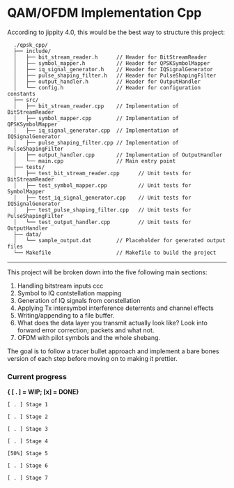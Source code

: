 # QAM/OFDM Implementation Cpp

According to jippity 4.0, this would be the best way to structure this project:

```
  ./qpsk_cpp/
  ├── include/
  │   ├── bit_stream_reader.h      // Header for BitStreamReader
  │   ├── symbol_mapper.h          // Header for QPSKSymbolMapper
  │   ├── iq_signal_generator.h    // Header for IQSignalGenerator
  │   ├── pulse_shaping_filter.h   // Header for PulseShapingFilter
  │   ├── output_handler.h         // Header for OutputHandler
  │   └── config.h                 // Header for configuration constants
  ├── src/
  │   ├── bit_stream_reader.cpp    // Implementation of BitStreamReader
  │   ├── symbol_mapper.cpp        // Implementation of QPSKSymbolMapper
  │   ├── iq_signal_generator.cpp  // Implementation of IQSignalGenerator
  │   ├── pulse_shaping_filter.cpp // Implementation of PulseShapingFilter
  │   ├── output_handler.cpp       // Implementation of OutputHandler
  │   └── main.cpp                 // Main entry point
  ├── tests/
  │   ├── test_bit_stream_reader.cpp      // Unit tests for BitStreamReader
  │   ├── test_symbol_mapper.cpp          // Unit tests for SymbolMapper
  │   ├── test_iq_signal_generator.cpp    // Unit tests for IQSignalGenerator
  │   ├── test_pulse_shaping_filter.cpp   // Unit tests for PulseShapingFilter
  │   └── test_output_handler.cpp         // Unit tests for OutputHandler
  ├── data/
  │   └── sample_output.dat        // Placeholder for generated output files
  └── Makefile                     // Makefile to build the project
```

--- 
This project will be broken down into the five following main sections:
1) Handling bitstream inputs ccc
2) Symbol to IQ contstellation mapping
3) Generation of IQ signals from constellation
4) Applying Tx intersymbol interference deterrents and channel effects
5) Writing/appending to a file buffer.
6) What does the data layer you transmit actually look like?
  Look into forward error correction; packets and what not.
7) OFDM with pilot symbols and the whole shebang.
 
The goal is to follow a tracer bullet approach and implement a bare bones version of each step before
moving on to making it prettier.

### Current progress
  **{ [ . ] = WIP; [x] = DONE}**

    [ . ] Stage 1

    [ . ] Stage 2

    [ . ] Stage 3

    [ . ] Stage 4

    [50%] Stage 5
    
    [ . ] Stage 6

    [ . ] Stage 7
